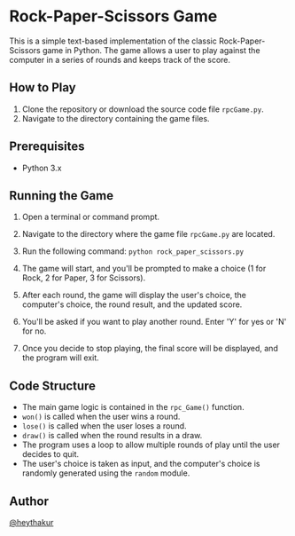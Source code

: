 # Rock-Paper-Scissors Game

This is a simple text-based implementation of the classic Rock-Paper-Scissors game in Python. The game allows a user to play against the computer in a series of rounds and keeps track of the score.

## How to Play

1. Clone the repository or download the source code file `rpcGame.py`.
2. Navigate to the directory containing the game files.

## Prerequisites

- Python 3.x 

## Running the Game

1. Open a terminal or command prompt.
2. Navigate to the directory where the game file `rpcGame.py` are located.
3. Run the following command:
`python rock_paper_scissors.py`

4. The game will start, and you'll be prompted to make a choice (1 for Rock, 2 for Paper, 3 for Scissors).
5. After each round, the game will display the user's choice, the computer's choice, the round result, and the updated score.
6. You'll be asked if you want to play another round. Enter 'Y' for yes or 'N' for no.
7. Once you decide to stop playing, the final score will be displayed, and the program will exit.


## Code Structure

- The main game logic is contained in the `rpc_Game()` function.
- `won()` is called when the user wins a round.
- `lose()` is called when the user loses a round.
- `draw()` is called when the round results in a draw.
- The program uses a loop to allow multiple rounds of play until the user decides to quit.
- The user's choice is taken as input, and the computer's choice is randomly generated using the `random` module.


## Author

[@heythakur](https://www.github.com/heythakur)